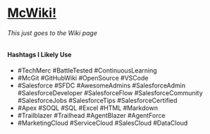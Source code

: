 # [McWiki!](https://github.com/MPMc-Git/McGitNotes/wiki/McGitNotes-wiki)
###### This just goes to the Wiki page

#### Hashtags I Likely Use
- #TechMerc #BattleTested #ContinuousLearning
- #McGit #GitHubWiki #OpenSource #VSCode
- #Salesforce #SFDC #AwesomeAdmins #SalesforceAdmin #SalesforceDeveloper #SalesforceFlow #SalesforceCommunity #SalesforceJobs #SalesforceTips #SalesforceCertified
- #Apex #SOQL #SQL #Excel #HTML #Markdown
- #Trailblazer #Trailhead #AgentBlazer #AgentForce
- #MarketingCloud #ServiceCloud #SalesCloud #DataCloud

[//]: # ( A Markdown Comment. HIDDEN! )